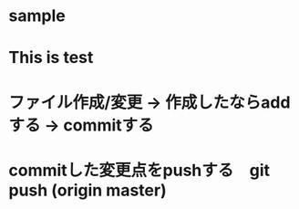 # sample
# This is test
# ファイル作成/変更 → 作成したならaddする → commitする
# commitした変更点をpushする　git push (origin master)